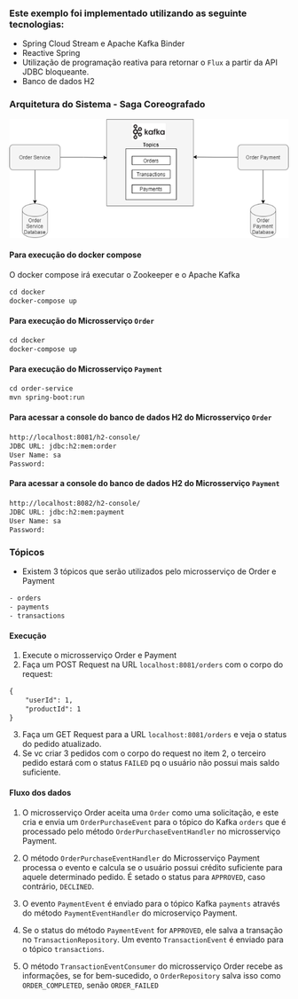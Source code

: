 ### Este exemplo foi implementado utilizando as seguinte tecnologias:
- Spring Cloud Stream e Apache Kafka Binder
- Reactive Spring
- Utilização de programação reativa para retornar o `Flux` a partir da API JDBC bloqueante.
- Banco de dados H2

### Arquitetura do Sistema - Saga Coreografado

<p>
    <img src="saga-choreography.png"/>
</p>


#### Para execução do docker compose
O docker compose irá executar o Zookeeper e o Apache Kafka
```
cd docker
docker-compose up
```

#### Para execução do Microsserviço `Order`
```
cd docker
docker-compose up
```


#### Para execução do Microsserviço `Payment`
```
cd order-service
mvn spring-boot:run
```

#### Para acessar a console do banco de dados H2 do Microsserviço `Order`
```
http://localhost:8081/h2-console/
JDBC URL: jdbc:h2:mem:order
User Name: sa
Password: 
```

#### Para acessar a console do banco de dados H2 do Microsserviço `Payment`
```
http://localhost:8082/h2-console/
JDBC URL: jdbc:h2:mem:payment
User Name: sa
Password: 
```

### Tópicos
- Existem 3 tópicos que serão utilizados pelo microsserviço de Order e Payment
```
- orders
- payments
- transactions
```

#### Execução
1. Execute o microsserviço Order e Payment
2. Faça um POST Request na URL `localhost:8081/orders` com o corpo do request: 
```
{
    "userId": 1,
    "productId": 1
}
```
3. Faça um GET Request para a URL `localhost:8081/orders` e veja o status do pedido atualizado.
4. Se vc criar 3 pedidos com o corpo do request no item 2, o terceiro pedido estará com o status `FAILED` pq o usuário não possui mais saldo suficiente.


#### Fluxo dos dados
1. O microsserviço Order aceita uma `Order` como uma solicitação,
e este cria e envia um `OrderPurchaseEvent` para o tópico do Kafka `orders` que é processado pelo método `OrderPurchaseEventHandler` no microsserviço Payment.

2. O método `OrderPurchaseEventHandler` do Microsserviço Payment processa o evento e calcula se o usuário possui crédito suficiente para aquele determinado pedido. É setado o status para `APPROVED`, caso contrário, `DECLINED`.

3. O evento `PaymentEvent` é enviado para o tópico Kafka `payments` através do  método `PaymentEventHandler` do microserviço Payment.

4. Se o status do método `PaymentEvent` for `APPROVED`, ele salva a transação no `TransactionRepository`. Um evento `TransactionEvent` é enviado para o tópico `transactions`.

5. O método `TransactionEventConsumer` do microsserviço Order recebe as informações, se for bem-sucedido, o `OrderRepository` salva isso como `ORDER_COMPLETED`, senão `ORDER_FAILED`